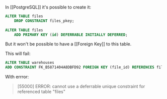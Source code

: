 In [[PostgreSQL]] it's possible to create it:

```sql
ALTER TABLE files
    DROP CONSTRAINT files_pkey;  
  
ALTER TABLE files
    ADD PRIMARY KEY (id) DEFERRABLE INITIALLY DEFERRED;
```

But it won't be possible to have a [[Foreign Key]] to this table.

This will fail:
```sql
ALTER TABLE warehouses  
ADD CONSTRAINT FK_B5871404A8DBFD92 FOREIGN KEY (file_id) REFERENCES files (id) DEFERRABLE INITIALLY DEFERRED
```

With errror:
> [55000] ERROR: cannot use a deferrable unique constraint for referenced table "files"

